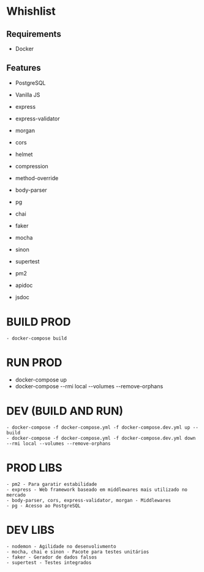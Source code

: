 # Whishlist

## Requirements
 - Docker

## Features
 - PostgreSQL

 - Vanilla JS

 - express
 - express-validator
 - morgan
 - cors
 - helmet
 - compression
 - method-override
 - body-parser
 - pg
 - chai
 - faker
 - mocha
 - sinon
 - supertest

 - pm2

 - apidoc
 - jsdoc



# BUILD PROD
    - docker-compose build

# RUN PROD
 - docker-compose up
 - docker-compose --rmi local --volumes --remove-orphans

# DEV (BUILD AND RUN)
    - docker-compose -f docker-compose.yml -f docker-compose.dev.yml up --build
    - docker-compose -f docker-compose.yml -f docker-compose.dev.yml down --rmi local --volumes --remove-orphans

# PROD LIBS
    - pm2 - Para garatir estabilidade
    - express - Web framework baseado em middlewares mais utilizado no mercado
    - body-parser, cors, express-validator, morgan - Middlewares
    - pg - Acesso ao PostgreSQL

# DEV LIBS
    - nodemon - Agilidade no desenvolivmento
    - mocha, chai e sinon - Pacote para testes unitários
    - faker - Gerador de dados falsos
    - supertest - Testes integrados
